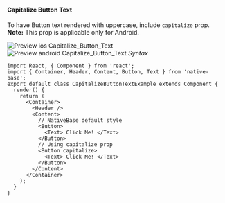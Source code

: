 #### Capitalize Button Text

To have Button text rendered with uppercase, include <code>capitalize</code> prop.<br />
**Note:** This prop is applicable only for Android.<br />

![Preview ios Capitalize_Button_Text](https://docs.nativebase.io/docs/assets/ios/components/capitalize-button-text.png)
![Preview android Capitalize_Button_Text](https://docs.nativebase.io/docs/assets/android/components/capitalize-button-text.png)
*Syntax*

<pre class="line-numbers"><code class="language-jsx">import React, { Component } from 'react';
import { Container, Header, Content, Button, Text } from 'native-base';
export default class CapitalizeButtonTextExample extends Component {
  render() {
    return (
      &lt;Container>
        &lt;Header />
        &lt;Content>
          // NativeBase default style
          &lt;Button>
            &lt;Text> Click Me! &lt;/Text>
          &lt;/Button>
          // Using capitalize prop
          &lt;Button capitalize>
            &lt;Text> Click Me! &lt;/Text>
          &lt;/Button>
        &lt;/Content>
      &lt;/Container>
    );
  }
}</code></pre><br />
